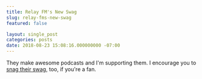 ```yaml
---
title: Relay FM's New Swag
slug: relay-fms-new-swag
featured: false

layout: single_post
categories: posts
date: 2018-08-23 15:08:16.000000000 -07:00
---
```


They make awesome podcasts and I'm supporting them. I encourage you to [snag their swag](https://cottonbureau.com/stores/relay-fm#/shop), too, if you're a fan.


